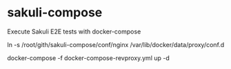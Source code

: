 # sakuli-compose
Execute Sakuli E2E tests with docker-compose

ln -s /root/gith/sakuli-compose/conf/nginx /var/lib/docker/data/proxy/conf.d

docker-compose -f docker-compose-revproxy.yml up -d




